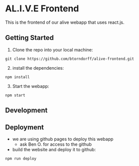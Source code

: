 # AL.I.V.E Frontend
This is the frontend of our alive webapp that uses react.js. 
## Getting Started
1. Clone the repo into your local machine:
```
git clone https://github.com/btorndorff/alive-frontend.git
```
2. install the dependencies:
```
npm install
```
3. Start the webapp:
```
npm start
```
## Development
## Deployment
- we are using github pages to deploy this webapp
  - ask Ben O. for access to the github
- build the website and deploy it to github:
```
npm run deploy
```
